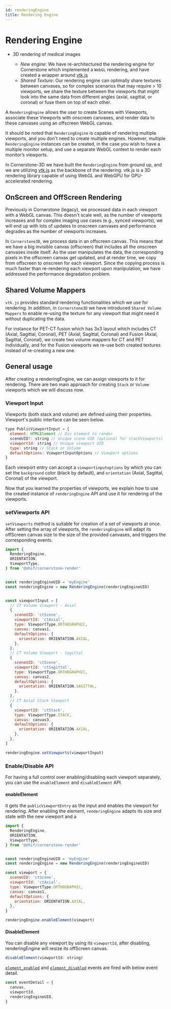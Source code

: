 ```yaml
---
id: renderingEngine
title: Rendering Engine
---
```



# Rendering Engine

- 3D rendering of medical images

  - _New engine:_ We have re-architectured the rendering engine for Cornerstone which implemented a `WebGL` rendering, and have created a wrapper around [vtk.js](https://github.com/kitware/vtk-js)
  - _Shared Texture:_ Our rendering engine can optimally share textures between canvases, so for complex scenarios that may require > 10 viewports, we share the texture between the viewports that _might_ look into the same data from different
    angles (axial, sagittal, or coronal) or fuse them on top of each other.


A `RenderingEngine` allows the user to create Scenes with Viewports, associate these Viewports with onscreen canvases, and render data to these canvases using an offscreen WebGL canvas.

It should be noted that `RenderingEngine` is capable of rendering multiple viewports, and you don't need to
create multiple engines. However, multiple `RenderingEngine` instances can be created, in the case you wish to have a multiple monitor setup, and use a separate WebGL context to render each monitor’s viewports.

In Cornerstone-3D we have built the `RenderingEngine` from ground up, and we are utilizing [vtk.js](https://github.com/kitware/vtk-js) as the backbone of the rendering. vtk.js is a 3D rendering library capable of using WebGL and WebGPU for GPU-accelerated rendering.

## OnScreen and OffScreen Rendering
Previously in Cornerstone (legacy), we processed data in each viewport with a WebGL canvas. This doesn't scale well, as the number of viewports increases
and for complex imaging use cases (e.g., synced viewports), we will end up with lots
of updates to onscreen canvases and performance degrades as the number of viewports increases.

In `Cornerstone3D`, we process data in an offscreen canvas. This means that
we have a big invisible canvas (offscreen) that includes all the onscreen canvases inside itself.
As the user manipulates the data, the corresponding pixels in the offscreen
canvas get updated, and at render time, we copy from offscreen to onscreen for each viewport. Since the copying process is much faster than re-rendering each viewport upon manipulation, we have addressed the performance degradation problem.


## Shared Volume Mappers
`vtk.js` provides standard rendering functionalities which we use for rendering. In addition, in `Cornerstone3D` we have introduced `Shared Volume Mappers` to enable re-using the texture for any viewport that might need it without duplicating the data.

For instance for PET-CT fusion which has 3x3 layout which includes CT (Axial, Sagittal, Coronal), PET (Axial, Sagittal, Coronal) and Fusion (Axial, Sagittal, Coronal), we create two volume mappers for CT and PET individually, and for the Fusion viewports we re-use both created textures instead of re-creating a new one.


## General usage
After creating a renderingEngine, we can assign viewports to it for rendering. There are two main approach for creating `Stack` or `Volume` viewports which we will
discuss now.

### Viewport Input
Viewports (both stack and volume) are defined using their properties.  Viewport's public interface  can be seen below.

```js
type PublicViewportInput = {
  element: HTMLElement // Div element to render
  sceneUID?: string // Unique scene UID (optional for stackViewports)
  viewportId: string // Unique viewport UID
  type: string // Stack or Volume
  defaultOptions: ViewportInputOptions // Viewport options
}
```

Each viewport entry can accept a `viewportinputoptions` by which you can set the
`background` color (black by default), and `orientation` (Axial, Sagittal,
Coronal) of the viewport.


Now that you learned the properties of viewports, we explain how to use the
created instance of `renderingEngine` API and use it for rendering of the viewports.

### setViewports API
`setViewports` method is suitable for creation of a set of viewports at once.
After setting the array of viewports, the `renderingEngine` will adapt its
offScreen canvas size to the size of the provided canvases, and triggers the corresponding
events.

```js
import {
  RenderingEngine,
  ORIENTATION,
  ViewportType,
} from '@ohif/cornerstone-render'


const renderingEngineUID = 'myEngine'
const renderingEngine = new RenderingEngine(renderingEngineUID)


const viewportInput = [
  // CT Volume Viewport - Axial
  {
    sceneUID: 'ctScene',
    viewportId: 'ctAxial',
    type: ViewportType.ORTHOGRAPHIC,
    canvas: canvas1,
    defaultOptions: {
      orientation: ORIENTATION.AXIAL,
    },
  },
  // CT Volume Viewport - Sagittal
  {
    sceneUID: 'ctScene',
    viewportId: 'ctSagittal',
    type: ViewportType.ORTHOGRAPHIC,
    canvas: canvas2,
    defaultOptions: {
      orientation: ORIENTATION.SAGITTAL,
    },
  },
  // CT Axial Stack Viewport
  {
    viewportId: 'ctStack',
    type: ViewportType.STACK,
    canvas: canvas3,
    defaultOptions: {
      orientation: ORIENTATION.AXIAL,
    },
  },
]

renderingEngine.setViewports(viewportInput)
```

### Enable/Disable API
For having a full control over enabling/disabling each viewport separately, you
can use the `enableElement` and `disableElement` API.


#### enableElement
it gets the `publicViewportEntry` as the input and enables the viewport for rendering.
After enabling the element, `renderingEngine` adapts its size and state with the new viewport
and a

```js
import {
  RenderingEngine,
  ORIENTATION,
  ViewportType,
} from '@ohif/cornerstone-render'


const renderingEngineUID = 'myEngine'
const renderingEngine = new RenderingEngine(renderingEngineUID)

const viewport = {
  sceneUID: 'ctScene',
  viewportId: 'ctAxial',
  type: ViewportType.ORTHOGRAPHIC,
  canvas: canvas1,
  defaultOptions: {
    orientation: ORIENTATION.AXIAL,
  },
}

renderingEngine.enableElement(viewport)
```



#### DisableElement
You can disable any viewport by using its `viewportId`, after disabling,
renderingEngine will resize its offScreen canvas.

```js
disableElement(viewportId: string)
```


[`element_enabled`](/docs/cornerstone-render/enums/Events#element_enabled) and
[`element_disabled`](/docs/cornerstone-render/enums/Events#element_enabled) events are fired
with below event detail.


```js
const eventDetail = {
  canvas,
  viewportId,
  renderingEngineUID,
}
```
